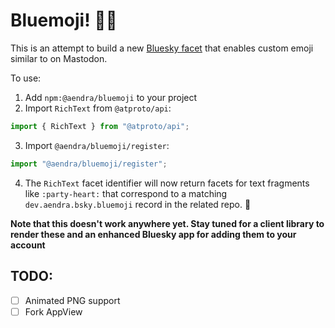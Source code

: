 # Bluemoji! 💙🦋

This is an attempt to build a new [Bluesky facet][1] that enables
custom emoji similar to on Mastodon.

To use:

1. Add `npm:@aendra/bluemoji` to your project
2. Import `RichText` from `@atproto/api`:

```js
import { RichText } from "@atproto/api";
```

3. Import `@aendra/bluemoji/register`:

```js
import "@aendra/bluemoji/register";
```

4. The `RichText` facet identifier will now return facets for text fragments like `:party-heart:` that
   correspond to a matching `dev.aendra.bsky.bluemoji` record in the related repo. :tada:

**Note that this doesn't work anywhere yet. Stay tuned for a client library to render these and an enhanced Bluesky app for adding them to your account**

## TODO:

- [ ] Animated PNG support
- [ ] Fork AppView

[1]: https://docs.bsky.app/docs/advanced-guides/post-richtext

